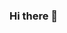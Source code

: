 ### Hi there 👋

<!--
**M1K3dev/M1K3dev** is a ✨ _special_ ✨ repository because its `README.md` (this file) appears on your GitHub profile.

Here are some ideas to get you started:

- 🔭 I’m currently working on LUA addons for WoW
- 🌱 I’m currently learning LUA/XML
- 👯 I’m looking to collaborate on an UI addon for WoW
- 🤔 I’m looking for help with Understanding LUA/XML/Addon Development sepecific to WoW/GitHub
- 💬 Ask me about why I decided to start this journey
- 📫 How to reach me: DMs
- 😄 Pronouns: He/Him
- ⚡ Fun fact: Healer main hard stuck challanger

